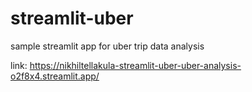 # streamlit-uber
sample streamlit app for uber trip data analysis

link: https://nikhiltellakula-streamlit-uber-uber-analysis-o2f8x4.streamlit.app/
